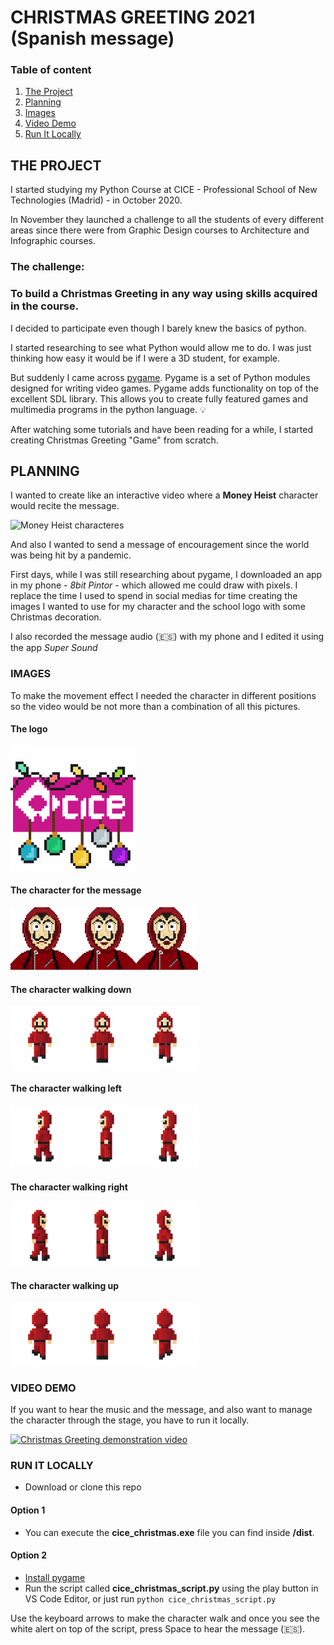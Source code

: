 # CHRISTMAS GREETING 2021 (Spanish message)

### Table of content

1. [The Project](#project)
2. [Planning](#planning)
3. [Images](#images)
4. [Video Demo](#video)
5. [Run It Locally](#howtorun)


## THE PROJECT <a name="project"></a>

I started studying my Python Course at CICE - Professional School of New Technologies (Madrid) - in October 2020.

In November they launched a challenge to all the students of every different areas since there were from Graphic Design courses to Architecture and Infographic courses. 

### The challenge: 
### To build a Christmas Greeting in any way using skills acquired in the course.

I decided to participate even though I barely knew the basics of python.

I started researching to see what Python would allow me to do. I was just thinking how easy it would be if I were a 3D student, for example.

But suddenly I came across [pygame](https://www.pygame.org/news). Pygame is a set of Python modules designed for writing video games. Pygame adds functionality on top of the excellent SDL library. This allows you to create fully featured games and multimedia programs in the python language. 💡

After watching some tutorials and have been reading for a while, I started creating Christmas Greeting "Game" from scratch.

## PLANNING <a name="planning"></a>

I wanted to create like an interactive video where a **Money Heist** character would recite the message.


![Money Heist characteres](https://images.newindianexpress.com/uploads/user/imagelibrary/2021/12/6/w900X450/MH5-.jpg?w=640&dpr=1.3)


And also I wanted to send a message of encouragement since the world was being hit by a pandemic.

First days, while I was still researching about pygame, I downloaded an app in my phone - *8bit Pintor* - which allowed me could draw with pixels. I replace the time I used to spend in social medias for time creating the images I wanted to use for my character and the school logo with some Christmas decoration.

I also recorded the message audio (🇪🇸) with my phone and I edited it using the app *Super Sound*


### IMAGES <a name="images"></a>

To make the movement effect I needed the character in different positions so the video would be not more than a combination of all this pictures.

#### The logo
<img src="./dist/data/images/cice_christmas.png" width="200px">

#### The character for the message
<img src="./dist/data/images/dali.png" width="100px"><img src="./dist/data/images/dali2.png" width="100px"><img src="./dist/data/images/dali3.png" width="100px">

#### The character walking down
<img src="./dist/data/images/dali_down1.png" width="100px"><img src="./dist/data/images/dali_down2.png" width="100px"><img src="./dist/data/images/dali_down3.png" width="100px">

#### The character walking left
<img src="./dist/data/images/dali_left1.png" width="100px"><img src="./dist/data/images/dali_left2.png" width="100px"><img src="./dist/data/images/dali_left3.png" width="100px">

#### The character walking right
<img src="./dist/data/images/dali_right1.png" width="100px"><img src="./dist/data/images/dali_right2.png" width="100px"><img src="./dist/data/images/dali_right3.png" width="100px">

#### The character walking up
<img src="./dist/data/images/dali_up1.png" width="100px"><img src="./dist/data/images/dali_up2.png" width="100px"><img src="./dist/data/images/dali_up3.png" width="100px">

### VIDEO DEMO <a name="video"></a>

If you want to hear the music and the message, and also want to manage the character through the stage, you have to run it locally.

[![Christmas Greeting demonstration video](http://img.youtube.com/vi/QR_Qe8kdKeM/0.jpg)](http://www.youtube.com/watch?v=QR_Qe8kdKeM)


### RUN IT LOCALLY <a name="howtorun"></a>

- Download or clone this repo

#### Option 1
- You can execute the **cice_christmas.exe** file you can find inside **/dist**.

#### Option 2
- [Install pygame](https://www.pygame.org/wiki/GettingStarted)
- Run the script called **cice_christmas_script.py** using the play button in VS Code Editor, or just run `python cice_christmas_script.py`

Use the keyboard arrows to make the character walk and once you see the white alert on top of the script, press Space to hear the message (🇪🇸).
